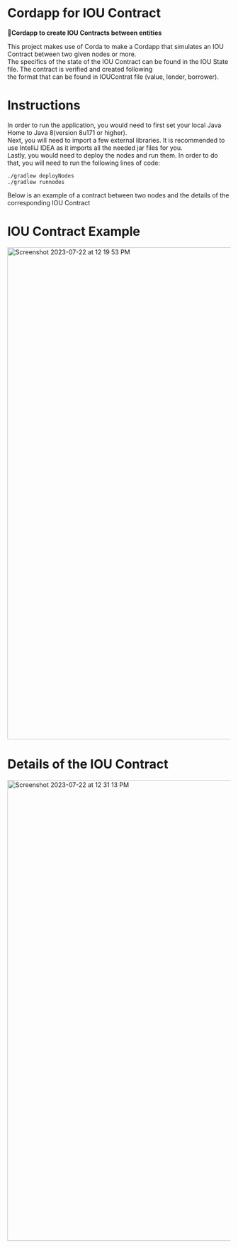 # Cordapp for IOU Contract
 🤝**Cordapp to create IOU Contracts between entities**
 
This project makes use of Corda to make a Cordapp that simulates an IOU Contract between two given nodes or more. <br />
The specifics of the state of the IOU Contract can be found in the IOU State file. The contract is verified and created following <br />
the format that can be found in IOUContrat file (value, lender, borrower).

# Instructions 
In order to run the application, you would need to first set your local Java Home to Java 8(version 8u171 or higher). <br />
Next, you will need to import a few external libraries. It is recommended to use IntelliJ IDEA as it imports all the needed jar files for you. <br />
Lastly, you would need to deploy the nodes and run them. In order to do that, you will need to run the following lines of code:
```
./gradlew deployNodes
./gradlew runnodes
```

Below is an example of a contract between two nodes and the details of the corresponding IOU Contract


# IOU Contract Example
<img width="1108" alt="Screenshot 2023-07-22 at 12 19 53 PM" src="https://github.com/mbouzekri/Corda-IOU_Contract/assets/106405634/3f51e604-360f-42c2-b185-0e452b51bbb7">


# Details of the IOU Contract
<img width="1038" alt="Screenshot 2023-07-22 at 12 31 13 PM" src="https://github.com/mbouzekri/Corda-IOU_Contract/assets/106405634/f6c133dd-b27f-4325-bede-fef86cb12cac">
